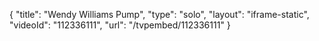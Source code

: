 {
    "title": "Wendy Williams Pump",
    "type": "solo",
    "layout": "iframe-static",
    "videoId": "112336111",
    "url": "\/tvpembed\/112336111"
}